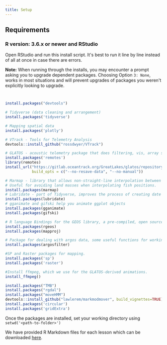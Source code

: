 ```yaml
---
title: Setup
---
```


## Requirements

### R version: 3.6.x or newer and RStudio

Open RStudio and run this install script. It's best to run it line by line instead of all at once in case there are errors.

<b>Note:</b> When running through the installs, you may encounter a prompt asking you to upgrade dependent packages. Choosing Option `3: None`, works in most situations and will prevent upgrades of packages you weren't explicitly looking to upgrade.
```r


install.packages("devtools")

# Tidyverse (data cleaning and arrangement)
install.packages('tidyverse')

# Mapping spatial data
install.packages('plotly')

# VTrack - Tools for Telemetry Analysis
devtools::install_github("rossdwyer/VTrack")

# GLATOS - acoustic telemetry package that does filtering, vis, array simulation, etc.
install.packages('remotes')
library(remotes)
install_url("https://gitlab.oceantrack.org/GreatLakes/glatos/repository/master/archive.zip",
            build_opts = c("--no-resave-data", "--no-manual"))  

# Marmap - library that allows non-straight-line interpolation between two points.
# Useful for avoiding land masses when interpolating fish positions.
install.packages(marmap)
# Lubridate - part of Tidyverse, improves the process of creating date objects
install.packages(lubridate)
# gganimate and gifski help you animate ggplot objects
install.packages(gganimate)
install.packages(gifski)

# R language Bindings for the GEOS library, a pre-compiled, open source geometry engine for fast spatial calculation
install.packages(rgeos)
install.packages(mapproj)

# Package for dealing with argos data, some useful functions for working with a series of geospatial data points
install.packages(argosfilter)

#SP and Raster packages for mapping.
install.packages('sp')
install.packages('raster')

#Install ffmpeg, which we use for the GLATOS-derived animations.
install_ffmpeg()            

install.packages("TMB")
install.packages("rgdal")
install.packages("moveHMM")
devtools::install_github("lawlerem/markmodmover", build_vignettes=TRUE)
install.packages('circular')
install.packages('gridExtra')


```

Once the packages are installed, set your working directory using `setwd('<path-to-folder>')`

We have provided R Markdown files for each lesson which can be downloaded [here](rmarkdown.zip).
